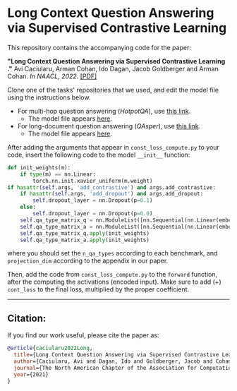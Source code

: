 # Long Context Question Answering via Supervised Contrastive Learning

This repository contains the accompanying code for the paper:

**"Long Context Question Answering via Supervised Contrastive Learning
."** Avi Caciularu, Arman Cohan, Ido Dagan, Jacob Goldberger  and Arman Cohan. *In NAACL, 2022*.
[[PDF]](https://arxiv.org/pdf/2112.08777.pdf)

Clone one of the tasks' repositories that we used, and edit the model file using the instructions below.
* For multi-hop question answering (*HotpotQA*), use [this link](https://github.com/armancohan/longformer/tree/hotpotqa).
  * The model file appears [here](https://github.com/armancohan/longformer/tree/hotpotqa).
* For long-document question answering (*QAsper*), use [this link](https://github.com/allenai/qasper-led-baseline).
  * The model file appears [here](https://github.com/armancohan/longformer/blob/hotpotqa/examples/hotpotqa.py).

After adding the arguments that appear in `const_loss_compute.py` to your code, insert the following code to the model `__init__` function:

```python
def init_weights(m):
    if type(m) == nn.Linear:
        torch.nn.init.xavier_uniform(m.weight)
if hasattr(self.args, 'add_contrastive') and args.add_contrastive:
    if hasattr(self.args, 'add_dropout') and args.add_dropout:
        self.dropout_layer = nn.Dropout(p=0.1)
    else:
        self.dropout_layer = nn.Dropout(p=0.0)
    self.qa_type_matrix_q = nn.ModuleList([nn.Sequential(nn.Linear(embed_dim, projection_dim, bias=False), self.dropout_layer) for _ in range(n_qa_types)])
    self.qa_type_matrix_a = nn.ModuleList([nn.Sequential(nn.Linear(embed_dim, projection_dim, bias=False), self.dropout_layer) for _ in range(n_qa_types)])
    self.qa_type_matrix_q.apply(init_weights)
    self.qa_type_matrix_a.apply(init_weights)
```

where you should set the `n_qa_types` according to each benchmark, and `projection_dim` according to the appendix in our paper.

Then, add the code from `const_loss_compute.py` to the `forward` function, after the computing the activations (encoded input). Make sure to add (+) `cont_loss` to the final loss, multiplied by the proper coefficient.

---
## Citation:
If you find our work useful, please cite the paper as:

```bibtex
@article{caciularu2022Long,
  title={Long Context Question Answering via Supervised Contrastive Learning},
  author={Caciularu, Avi and Dagan, Ido and Goldberger, Jacob and Cohan, Arman},
  journal={The North American Chapter of the Association for Computational Linguistics: Human Language Technologies (NAACL 2022)},
  year={2021}
}
```